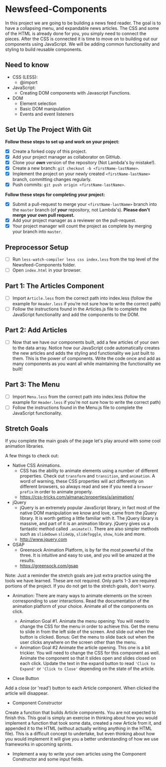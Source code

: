 # Newsfeed-Components

In this project we are going to be building a news feed reader. The goal is to have a collapsing menu, and expandable news articles. The CSS and some of the HTML is already done for you, you simply need to connect the pieces. After the CSS is connected it is time to move on to building out our components using JavaScript. We will be adding common functionality and styling to build reusable components.

## Need to know

*   CSS (LESS):
    *   @import
*   JavaScript:
    *   Creating DOM components with Javascript Functions.
*   DOM
    *   Element selection
    *   Basic DOM manipulation
    *   Events and event listeners

## Set Up The Project With Git

**Follow these steps to set up and work on your project:**

*   [x] Create a forked copy of this project.
*   [x] Add your project manager as collaborator on GitHub.
*   [x] Clone your ***own***   version of the repository (Not Lambda's by mistake!).
*   [x] Create a new branch: `git checkout -b <firstName-lastName>`.
*   [x] Implement the project on your newly created `<firstName-lastName>` branch, committing changes regularly.
*   [x] Push commits: `git push origin <firstName-lastName>`.

**Follow these steps for completing your project:**

*   [x] Submit a pull-request to merge your `<firstName-lastName>` branch into the `master` branch (of ***your***   repository, not Lambda's). **Please don't merge your own pull request.**
*   [x] Add your project manager as a reviewer on the pull-request.
*   [x] Your project manager will count the project as complete by merging your branch into `master`.

## Preprocessor Setup

*   [ ] Run `less-watch-compiler less css index.less` from the top level of the Newsfeed-Components folder.
*   [ ] Open `index.html` in your browser.

## Part 1: The Articles Component

*   [ ] Import `Article.less` from the correct path into index.less (follow the example for `Header.less` if you’re not sure how to write the correct path)
*   [ ] Follow the instructions found in the Articles.js file to complete the JavaScript functionality and add the components to the DOM.

## Part 2: Add Articles

*   [ ] Now that we have our components built, add a few articles of your own to the data array. Notice how our JavaScript code automatically creates the new articles and adds the styling and functionality we just built to them. This is the power of components. Write the code once and add as many components as you want all while maintaining the functionality we built!

## Part 3: The Menu

*   [ ] Import `Menu.less` from the correct path into index.less (follow the example for `Header.less` if you’re not sure how to write the correct path)
*   [ ] Follow the instructions found in the Menu.js file to complete the JavaScript functionality.

## Stretch Goals

If you complete the main goals of the page let's play around with some cool animation libraries.

A few things to check out:

*   Native CSS Animations.
    *   CSS has the ability to animate elements using a number of different properties. Check out `transform` and `transition`, and `animation`. A word of warning, these CSS properties will act differently on different browsers, so always read and see if you need a `browser prefix` in order to animate properly.
    *   https://css-tricks.com/almanac/properties/a/animation/
*   jQuery
    *   jQuery is an extremely popular JavaScript library, in fact most of the native DOM manipulation we know and love, came from the jQuery library. It is worth getting a little familiar with it. The jQuery library is massive, and part of it is an animation library. jQuery gives us a fantastic method called `.animate()`. There are also simpler methods such as `slideDown` `slideUp`, `slideToggle`, `show`, `hide` and more.
    *   http://www.jquery.com
*   GSAP
    *   Greensock Animation Platform, is by far the most powerful of the three. It is intuitive and easy to use, and you will be amazed at the results.
    *   https://greensock.com/gsap

Note: Just a reminder the stretch goals are just extra practice using the tools we have learned. These are not required. Only parts 1-3 are required portions of the project. If you do not get to the stretch goals, don't worry.

*   Animation: There are many ways to animate elements on the screen corresponding to user interactions.  Read the documentation of the animation platform of your choice. Animate all of the components on click.
    *   Animation Goal #1. Animate the menu opening: You will need to change the CSS for the menu in order to achieve this. Get the menu to slide in from the left side of the screen. And slide out when the button is clicked. Bonus: Get the menu to slide back out when the user clicks anywhere on the screen other than the menu.
    *   Animation Goal #2 Animate the article opening. This one is a bit trickier. You will need to change the CSS for this component as well. Animate the component so that it slides open and slides closed on each click. Update the text in the expand button to read `'Click to Expand'` or `'Click to Close'` depending on the state of the article.

*   Close Button

  Add a close (or 'read') button to each Article component. When clicked the article will disappear.

*   Component Constructor

  Create a function that builds Article components. You are not expected to finish this. This goal is simply an exercise in thinking about how you would implement a function that took some data, created a new Article from it, and appended it to the HTML (without actually writing anything in the HTML file). This is a difficult concept to undertake, but even thinking about how you would implement it will give you a better understanding of how we use frameworks in upcoming sprints.

*   Implement a way to write your own articles using the Component Constructor and some input fields.

